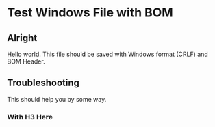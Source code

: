 ﻿# Test Windows File with BOM

## Alright

Hello world. This file should be saved with Windows format (CRLF) and BOM Header.

## Troubleshooting

This should help you by some way.

### With H3 Here